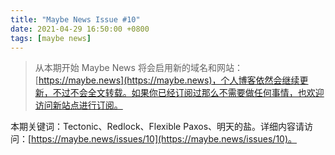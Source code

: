 ```yaml
---
title: "Maybe News Issue #10"
date: 2021-04-29 16:50:00 +0800
tags: [maybe news]
---
```


> 从本期开始 Maybe News 将会启用新的域名和网站：[https://maybe.news](https://maybe.news)，个人博客依然会继续更新，不过不会全文转载。如果你已经订阅过那么不需要做任何事情，也欢迎访问新站点进行订阅。

本期关键词：Tectonic、Redlock、Flexible Paxos、明天的盐。详细内容请访问：[https://maybe.news/issues/10](https://maybe.news/issues/10)。
